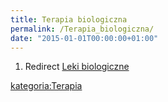 ```yaml
---
title: Terapia biologiczna
permalink: /Terapia_biologiczna/
date: "2015-01-01T00:00:00+01:00"
---
```


1.  Redirect [Leki biologiczne](/atopedia/Leki_biologiczne "wikilink")

[kategoria:Terapia](/atopedia/kategoria:Terapia "wikilink")